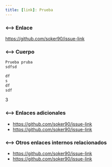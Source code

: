 ```yaml
---
title: [link]: Prueba
---
```

### <--> Enlace

https://github.com/soker90/issue-link

### <--> Cuerpo

```Markdown
Prueba pruba
sdfsd

df
s
df
sdf
```
3

### <--> Enlaces adicionales

- https://github.com/soker90/issue-link
- https://github.com/soker90/issue-link

### <--> Otros enlaces internos relacionados

- https://github.com/soker90/issue-link
- https://github.com/soker90/issue-link